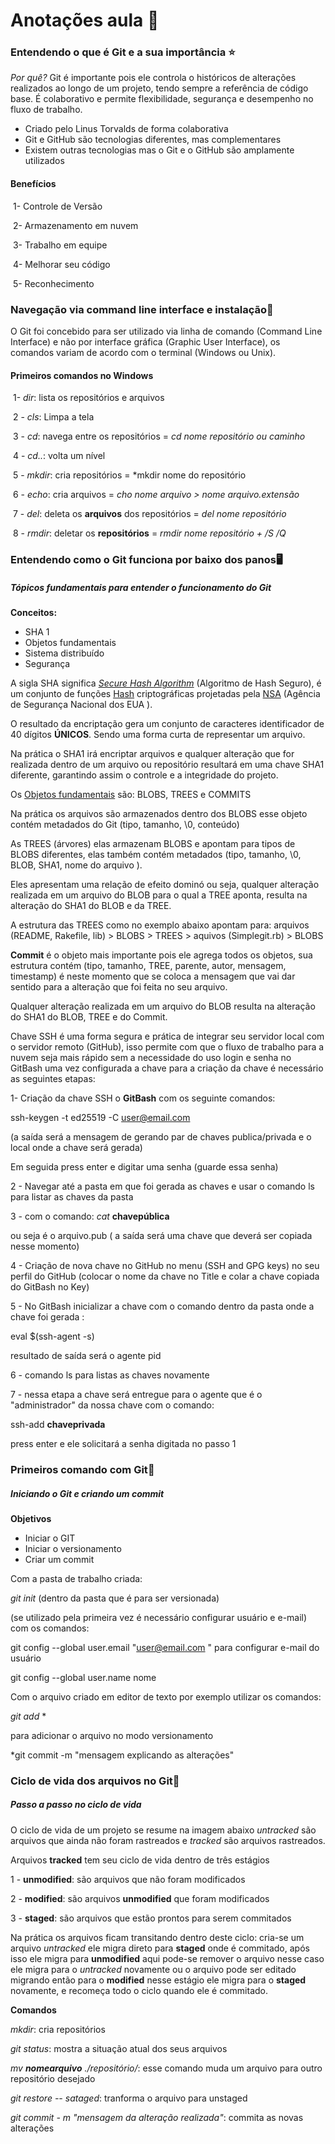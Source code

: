 #                    Anotações aula  :memo:

### Entendendo o que é Git e a sua importância :star:

*Por quê?* Git é importante pois ele controla o históricos de  alterações realizados ao longo de um projeto, tendo sempre a referência de código base. É colaborativo e permite flexibilidade, segurança e desempenho no fluxo de trabalho.

* Criado pelo Linus Torvalds de forma colaborativa
* Git e GitHub são tecnologias diferentes, mas complementares
* Existem outras tecnologias mas o Git e o GitHub são amplamente utilizados 

#### Benefícios

​            1- Controle de Versão

​            2- Armazenamento em nuvem

​            3- Trabalho em equipe

​            4- Melhorar seu código

​            5- Reconhecimento

### Navegação via command line interface e instalação:scroll:

O Git foi concebido para ser utilizado via linha de comando (Command Line Interface) e não por interface gráfica (Graphic User Interface), os comandos variam de acordo com o terminal (Windows ou Unix).

#### Primeiros comandos no Windows

​            1- *dir*: lista os repositórios e arquivos

​            2 - *cls*: Limpa a tela 

​            3 - *cd*: navega entre os repositórios = *cd  nome repositório ou caminho*

​            4 - *cd..*: volta um nível

​            5 - *mkdir*: cria repositórios = *mkdir  nome do repositório

​            6 - *echo*: cria arquivos = *cho  nome arquivo > nome arquivo.extensão*

​            7 - *del*: deleta os **arquivos** dos repositórios = *del  nome repositório*

​            8 - *rmdir*: deletar os **repositórios** = *rmdir  nome repositório + /S /Q*

 ### Entendendo como o Git funciona por baixo dos panos:desktop_computer:

##### Tópicos fundamentais para entender o funcionamento do Git

**Conceitos:**

- SHA 1
- Objetos fundamentais
- Sistema distribuído
- Segurança

A sigla SHA significa *[Secure Hash Algorithm](https://en.wikipedia.org/wiki/Secure_Hash_Algorithms)* (Algoritmo de Hash Seguro), é um conjunto de funções [Hash](https://pt.wikipedia.org/wiki/Fun%C3%A7%C3%A3o_hash_criptogr%C3%A1fica) criptográficas projetadas pela [NSA](https://www.nsa.gov/) (Agência de Segurança Nacional dos EUA ).

O resultado da encriptação gera um conjunto de caracteres identificador de 40 dígitos **ÚNICOS**. Sendo uma forma curta de representar um arquivo. 

Na prática o SHA1 irá encriptar arquivos  e qualquer alteração que for realizada dentro de um arquivo ou repositório resultará em uma chave SHA1 diferente, garantindo assim o controle e a integridade do projeto.

Os [Objetos fundamentais](https://git-scm.com/book/en/v2/Git-Internals-Git-Objects) são: BLOBS, TREES e COMMITS

Na prática os arquivos são armazenados dentro dos BLOBS esse objeto contém metadados do Git (tipo, tamanho, \0, conteúdo) 

As TREES (árvores) elas armazenam BLOBS e apontam para tipos de BLOBS diferentes, elas também contém metadados (tipo, tamanho, \0, BLOB, SHA1, nome do arquivo ).

Eles apresentam uma relação de efeito dominó ou seja, qualquer alteração realizada em um arquivo do BLOB para o qual a TREE aponta, resulta na alteração do SHA1 do BLOB e da TREE.

A estrutura das TREES como no exemplo abaixo apontam para: arquivos (README, Rakefile, lib) > BLOBS > TREES > aquivos (Simplegit.rb) > BLOBS

**Commit** é o objeto mais importante pois ele agrega todos os objetos, sua estrutura contém (tipo, tamanho, TREE, parente, autor, mensagem, timestamp) é neste momento que se coloca a mensagem que vai dar sentido para a alteração que foi feita no seu arquivo. 

Qualquer alteração realizada em um arquivo do BLOB resulta na alteração do SHA1 do BLOB, TREE e do Commit.

Chave SSH é uma forma segura e prática de integrar seu servidor local  com o servidor remoto (GitHub), isso permite com que o fluxo de trabalho para a nuvem seja mais rápido sem a necessidade do uso login e senha no GitBash uma vez configurada a chave para a criação da chave é necessário as seguintes etapas:

1- Criação da chave SSH o **GitBash** com os seguinte comandos: 

ssh-keygen -t ed25519 -C  user@email.com  

(a saída será a mensagem de gerando par de chaves publica/privada e o local onde a chave será gerada)

Em seguida press enter e digitar uma senha (guarde essa senha)

2 - Navegar até a pasta em que foi gerada as chaves e usar o comando ls para listar as chaves da pasta

3 - com o comando: *cat*  **chavepública** 

ou seja é o arquivo.pub ( a saída será uma chave que deverá ser copiada nesse momento) 

4 - Criação de nova chave no GitHub no menu (SSH and GPG keys) no seu perfil do GitHub (colocar o nome da chave no Title e colar a chave copiada do GitBash no Key) 

5 - No GitBash inicializar a chave com o comando dentro da pasta onde a chave foi gerada :

eval $(ssh-agent -s) 

 resultado de saída será o agente pid

6 - comando ls para listas as chaves novamente

7 - nessa etapa a chave será entregue para o agente que é o "administrador" da nossa chave com o comando: 

ssh-add  **chaveprivada**

press enter e ele solicitará a senha digitada no passo 1

### Primeiros comando com Git:deciduous_tree:

##### Iniciando o Git e criando um commit

**Objetivos**

* Iniciar o GIT
* Iniciar o versionamento
* Criar um commit

Com a pasta de trabalho criada:

*git init* (dentro da pasta que é para ser versionada)

(se utilizado pela primeira vez é necessário configurar usuário e e-mail) com os comandos:

git config --global user.email "user@email.com " para configurar e-mail do usuário

git config --global user.name  nome

Com o arquivo criado em editor de texto por exemplo utilizar os comandos:

*git add* *

para adicionar o arquivo no modo versionamento

*git commit -m "mensagem explicando as alterações"

### Ciclo de vida dos arquivos no Git:deciduous_tree:

##### Passo a passo no ciclo de vida

O ciclo de vida de um projeto se resume na imagem abaixo *untracked* são arquivos que ainda não foram rastreados e *tracked* são arquivos rastreados. 

Arquivos **tracked** tem seu ciclo de vida dentro de três estágios

1 - **unmodified**: são arquivos que não foram modificados

2 - **modified**: são arquivos **unmodified** que foram modificados

3 - **staged**: são arquivos que estão prontos para serem commitados

Na prática os arquivos ficam transitando dentro deste ciclo: cria-se um arquivo *untracked* ele migra direto para  **staged** onde é commitado, após isso ele migra para **unmodified** aqui pode-se remover o arquivo  nesse caso ele migra para o *untracked* novamente ou o arquivo pode ser editado migrando então para o **modified** nesse estágio ele migra para o **staged** novamente, e recomeça todo o ciclo quando ele é commitado.

**Comandos**

*mkdir*: cria repositórios

*git status*: mostra a situação atual dos seus arquivos 

*mv **nomearquivo** ./repositório/*: esse comando muda um arquivo para outro repositório desejado

*git restore -- sataged*: tranforma o arquivo para unstaged

*git commit - m "mensagem da alteração realizada"*: commita as novas alterações



